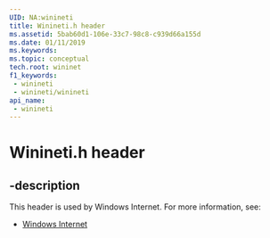 ```yaml
---
UID: NA:winineti
title: Winineti.h header
ms.assetid: 5bab60d1-106e-33c7-98c8-c939d66a155d
ms.date: 01/11/2019
ms.keywords: 
ms.topic: conceptual
tech.root: wininet
f1_keywords:
 - winineti
 - winineti/winineti
api_name:
 - winineti
---
```


# Winineti.h header


## -description

This header is used by Windows Internet. For more information, see:

- [Windows Internet](../_wininet/index.md)

